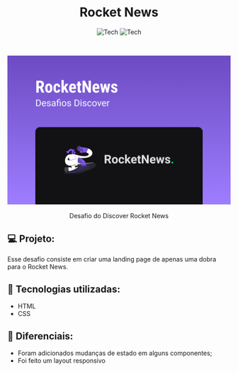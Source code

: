 <h1 align="center">Rocket News</h1>
<p align="center">
  <img alt="Tech" src="https://img.shields.io/badge/Tech-HTML-ea6227?style=for-the-badge" />
  <img alt="Tech" src="https://img.shields.io/badge/Tech-CSS-149fda?style=for-the-badge" />
</p>
<br />
<p align="center">
  <img src="./.github/banner.png" alt="Imagem do desafio da Rocketseat" />
</p>
<p align="center">
  Desafio do Discover Rocket News
</p>

## 💻 Projeto:

<p>Esse desafio consiste em criar uma landing page de apenas uma dobra para o Rocket News.
</p>

##  🚀 Tecnologias utilizadas:

* HTML
* CSS

## 🎉 Diferenciais:
<ul>
<li>
Foram adicionados mudanças de estado em alguns componentes;
</li>

<li>
Foi feito um layout responsivo</li>

</ul>
